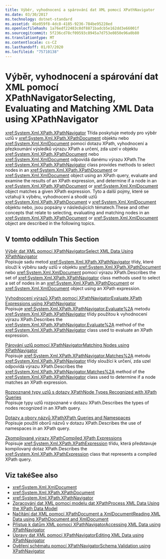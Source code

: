 ```yaml
---
title: Výběr, vyhodnocení a spárování dat XML pomocí XPathNavigator
ms.date: 03/30/2017
ms.technology: dotnet-standard
ms.assetid: 46e059f8-4dc8-4185-9236-784be95228ed
ms.openlocfilehash: 1a76edf22483c0df8871badcb5e162dd3e66001f
ms.sourcegitcommit: 5f236cd78cf09593c8945a7d753e0850e96a0b80
ms.translationtype: MT
ms.contentlocale: cs-CZ
ms.lasthandoff: 01/07/2020
ms.locfileid: "75710138"
---
```

# <a name="selecting-evaluating-and-matching-xml-data-using-xpathnavigator"></a><span data-ttu-id="e8b9b-102">Výběr, vyhodnocení a spárování dat XML pomocí XPathNavigator</span><span class="sxs-lookup"><span data-stu-id="e8b9b-102">Selecting, Evaluating and Matching XML Data using XPathNavigator</span></span>
<span data-ttu-id="e8b9b-103"><xref:System.Xml.XPath.XPathNavigator> Třída poskytuje metody pro výběr uzlů v <xref:System.Xml.XPath.XPathDocument> objektu nebo <xref:System.Xml.XmlDocument> pomocí dotazu XPath, vyhodnocení a přezkoumání výsledků výrazu XPath a určení, zda uzel v objektu <xref:System.Xml.XPath.XPathDocument> nebo <xref:System.Xml.XmlDocument> odpovídá danému výrazu XPath.</span><span class="sxs-lookup"><span data-stu-id="e8b9b-103">The <xref:System.Xml.XPath.XPathNavigator> class provides methods to select nodes in an <xref:System.Xml.XPath.XPathDocument> or <xref:System.Xml.XmlDocument> object using an XPath query, evaluate and examine the results of an XPath expression, and determine if a node in an <xref:System.Xml.XPath.XPathDocument> or <xref:System.Xml.XmlDocument> object matches a given XPath expression.</span></span> <span data-ttu-id="e8b9b-104">Tyto a další pojmy, které se vztahují k výběru, vyhodnocení a shodě uzlů <xref:System.Xml.XPath.XPathDocument> v <xref:System.Xml.XmlDocument> objektu nebo, jsou popsány v následujících tématech.</span><span class="sxs-lookup"><span data-stu-id="e8b9b-104">These and other concepts that relate to selecting, evaluating and matching nodes in an <xref:System.Xml.XPath.XPathDocument> or <xref:System.Xml.XmlDocument> object are described in the following topics.</span></span>  
  
## <a name="in-this-section"></a><span data-ttu-id="e8b9b-105">V tomto oddílu</span><span class="sxs-lookup"><span data-stu-id="e8b9b-105">In This Section</span></span>  
 [<span data-ttu-id="e8b9b-106">Výběr dat XML pomocí XPathNavigator</span><span class="sxs-lookup"><span data-stu-id="e8b9b-106">Select XML Data Using XPathNavigator</span></span>](../../../../docs/standard/data/xml/select-xml-data-using-xpathnavigator.md)  
 <span data-ttu-id="e8b9b-107">Popisuje sadu metod <xref:System.Xml.XPath.XPathNavigator> třídy, které slouží k výběru sady uzlů v objektu <xref:System.Xml.XPath.XPathDocument> nebo <xref:System.Xml.XmlDocument> pomocí výrazu XPath.</span><span class="sxs-lookup"><span data-stu-id="e8b9b-107">Describes the set of <xref:System.Xml.XPath.XPathNavigator> class methods used to select a set of nodes in an <xref:System.Xml.XPath.XPathDocument> or <xref:System.Xml.XmlDocument> object using an XPath expression.</span></span>  
  
 [<span data-ttu-id="e8b9b-108">Vyhodnocení výrazů XPath pomocí XPathNavigator</span><span class="sxs-lookup"><span data-stu-id="e8b9b-108">Evaluate XPath Expressions using XPathNavigator</span></span>](../../../../docs/standard/data/xml/evaluate-xpath-expressions-using-xpathnavigator.md)  
 <span data-ttu-id="e8b9b-109">Popisuje <xref:System.Xml.XPath.XPathNavigator.Evaluate%2A> metodu <xref:System.Xml.XPath.XPathNavigator> třídy použitou k vyhodnocení výrazu XPath.</span><span class="sxs-lookup"><span data-stu-id="e8b9b-109">Describes the <xref:System.Xml.XPath.XPathNavigator.Evaluate%2A> method of the <xref:System.Xml.XPath.XPathNavigator> class used to evaluate an XPath expression.</span></span>  
  
 [<span data-ttu-id="e8b9b-110">Párování uzlů pomocí XPathNavigator</span><span class="sxs-lookup"><span data-stu-id="e8b9b-110">Matching Nodes using XPathNavigator</span></span>](../../../../docs/standard/data/xml/matching-nodes-using-xpathnavigator.md)  
 <span data-ttu-id="e8b9b-111">Popisuje <xref:System.Xml.XPath.XPathNavigator.Matches%2A> metodu <xref:System.Xml.XPath.XPathNavigator> třídy sloužící k určení, zda uzel odpovídá výrazu XPath.</span><span class="sxs-lookup"><span data-stu-id="e8b9b-111">Describes the <xref:System.Xml.XPath.XPathNavigator.Matches%2A> method of the <xref:System.Xml.XPath.XPathNavigator> class used to determine if a node matches an XPath expression.</span></span>  
  
 [<span data-ttu-id="e8b9b-112">Rozpoznané typy uzlů s dotazy XPath</span><span class="sxs-lookup"><span data-stu-id="e8b9b-112">Node Types Recognized with XPath Queries</span></span>](../../../../docs/standard/data/xml/node-types-recognized-with-xpath-queries.md)  
 <span data-ttu-id="e8b9b-113">Popisuje typy uzlů rozpoznané v dotazu XPath.</span><span class="sxs-lookup"><span data-stu-id="e8b9b-113">Describes the types of nodes recognized in an XPath query.</span></span>  
  
 [<span data-ttu-id="e8b9b-114">Dotazy a obory názvů XPath</span><span class="sxs-lookup"><span data-stu-id="e8b9b-114">XPath Queries and Namespaces</span></span>](../../../../docs/standard/data/xml/xpath-queries-and-namespaces.md)  
 <span data-ttu-id="e8b9b-115">Popisuje použití oborů názvů v dotazu XPath.</span><span class="sxs-lookup"><span data-stu-id="e8b9b-115">Describes the use of namespaces in an XPath query.</span></span>  
  
 [<span data-ttu-id="e8b9b-116">Zkompilované výrazy XPath</span><span class="sxs-lookup"><span data-stu-id="e8b9b-116">Compiled XPath Expressions</span></span>](../../../../docs/standard/data/xml/compiled-xpath-expressions.md)  
 <span data-ttu-id="e8b9b-117">Popisuje <xref:System.Xml.XPath.XPathExpression> třídu, která představuje kompilovaný dotaz XPath.</span><span class="sxs-lookup"><span data-stu-id="e8b9b-117">Describes the <xref:System.Xml.XPath.XPathExpression> class that represents a compiled XPath query.</span></span>  
  
## <a name="see-also"></a><span data-ttu-id="e8b9b-118">Viz také</span><span class="sxs-lookup"><span data-stu-id="e8b9b-118">See also</span></span>

- <xref:System.Xml.XmlDocument>
- <xref:System.Xml.XPath.XPathDocument>
- <xref:System.Xml.XPath.XPathNavigator>
- [<span data-ttu-id="e8b9b-119">Zpracování dat XML pomocí modelu dat XPath</span><span class="sxs-lookup"><span data-stu-id="e8b9b-119">Process XML Data Using the XPath Data Model</span></span>](../../../../docs/standard/data/xml/process-xml-data-using-the-xpath-data-model.md)
- [<span data-ttu-id="e8b9b-120">Načítání dat XML pomocí XPathDocument a XmlDocument</span><span class="sxs-lookup"><span data-stu-id="e8b9b-120">Reading XML Data using XPathDocument and XmlDocument</span></span>](../../../../docs/standard/data/xml/reading-xml-data-using-xpathdocument-and-xmldocument.md)
- [<span data-ttu-id="e8b9b-121">Přístup k datům XML pomocí XPathNavigator</span><span class="sxs-lookup"><span data-stu-id="e8b9b-121">Accessing XML Data using XPathNavigator</span></span>](../../../../docs/standard/data/xml/accessing-xml-data-using-xpathnavigator.md)
- [<span data-ttu-id="e8b9b-122">Úpravy dat XML pomocí XPathNavigator</span><span class="sxs-lookup"><span data-stu-id="e8b9b-122">Editing XML Data using XPathNavigator</span></span>](../../../../docs/standard/data/xml/editing-xml-data-using-xpathnavigator.md)
- [<span data-ttu-id="e8b9b-123">Ověření schématu pomocí XPathNavigator</span><span class="sxs-lookup"><span data-stu-id="e8b9b-123">Schema Validation using XPathNavigator</span></span>](../../../../docs/standard/data/xml/schema-validation-using-xpathnavigator.md)
